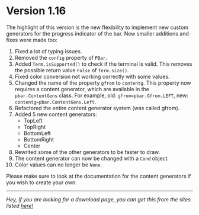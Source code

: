 # Version 1.16

The highlight of this version is the new flexibility to implement new custom generators for the progress indicator of the bar. New smaller additions and fixes were made too:

1. Fixed a lot of typing issues.
2. Removed the `config` property of `PBar`.
3. Added `Term.isSupported()` to check if the terminal is valid. This removes the possible return value `False` of `Term.size()`.
4. Fixed color conversion not working correctly with some values.
5. Changed the name of the property `gfrom` to `contentg`. This property now requires a content generator, which are available in the `pbar.ContentGens` class. For example, old: `gfrom=pbar.Gfrom.LEFT`, new: `contentg=pbar.ContentGens.Left`.
6. Refactored the entire content generator system (was called gfrom).
7. Added 5 new content generators:
	- TopLeft
	- TopRight
	- BottomLeft
	- BottomRight
	- Center
8. Rewrited some of the other generators to be faster to draw.
9. The content generator can now be changed with a `Cond` object.
10. Color values can no longer be `None`.

Please make sure to look at the documentation for the content generators if you wish to create your own.

---

*Hey, if you are looking for a download page, you can get this from the sites listed [here!](https://github.com/DarviL82/PBar#installation)*
